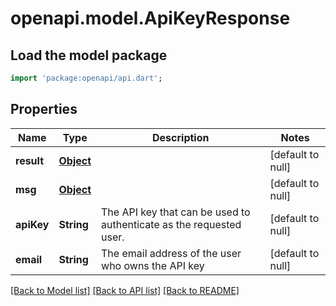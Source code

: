 # openapi.model.ApiKeyResponse

## Load the model package
```dart
import 'package:openapi/api.dart';
```

## Properties
Name | Type | Description | Notes
------------ | ------------- | ------------- | -------------
**result** | [**Object**](.md) |  | [default to null]
**msg** | [**Object**](.md) |  | [default to null]
**apiKey** | **String** | The API key that can be used to authenticate as the requested user.  | [default to null]
**email** | **String** | The email address of the user who owns the API key  | [default to null]

[[Back to Model list]](../README.md#documentation-for-models) [[Back to API list]](../README.md#documentation-for-api-endpoints) [[Back to README]](../README.md)


